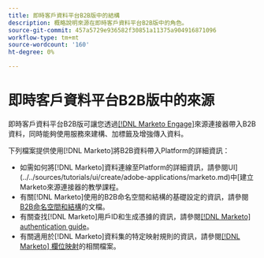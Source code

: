 ```yaml
---
title: 即時客戶資料平台B2B版中的結構
description: 概略說明來源在即時客戶資料平台B2B版中的角色。
source-git-commit: 457a5729e936582f30851a11375a904916871096
workflow-type: tm+mt
source-wordcount: '160'
ht-degree: 0%

---
```


# 即時客戶資料平台B2B版中的來源

即時客戶資料平台B2B版可讓您透過[[!DNL Marketo Engage]](../../sources/connectors/adobe-applications/marketo/marketo.md)來源連接器帶入B2B資料，同時能夠使用服務來建構、加標籤及增強傳入資料。

下列檔案提供使用[!DNL Marketo]將B2B資料帶入Platform的詳細資訊：

* 如需如何將[!DNL Marketo]資料連線至Platform的詳細資訊，請參閱UI](../../sources/tutorials/ui/create/adobe-applications/marketo.md)中[建立Marketo來源連接器的教學課程。
* 有關[!DNL Marketo]使用的B2B命名空間和結構的基礎設定的資訊，請參閱[B2B命名空間和結構](../../sources/connectors/adobe-applications/marketo/marketo-namespaces.md)的文檔。
* 有關查找[!DNL Marketo]用戶ID和生成憑據的資訊，請參閱[[!DNL Marketo] authentication guide](../../sources/connectors/adobe-applications/marketo/marketo-auth.md)。
* 有關適用於[!DNL Marketo]資料集的特定映射規則的資訊，請參閱[[!DNL Marketo] 欄位映射](../../sources/connectors/adobe-applications//mapping/marketo.md)的相關檔案。
